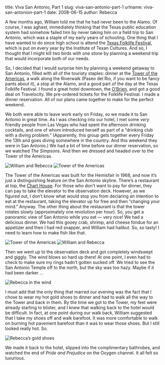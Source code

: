 title: Viva San Antonio, Part 1
slug: viva-san-antonio-part-1
urlname: viva-san-antonion-part-1
date: 2008-06-15
author: Rebecca	

A few months ago, William told me that he had never been to the Alamo. Of
course, I was aghast, immediately thinking that the Texas public education
system had somehow failed him by never taking him on a field trip to San
Antonio, which was a staple of my early years of schooling. One thing that I
have wanted to do since high school is attend the [Texas Folklife Festival][a],
which is put on every year by the Institute of Texan Cultures. And so, I thought
that I might kill two birds with one stone by planning a weekend trip that would
incorporate both of our needs.

So, I decided that I would surprise him by planning a weekend getaway to San
Antonio, filled with all of the touristy staples: dinner at the
[Tower of the Americas][b], a walk along the Riverwalk (Paseo del Rio, if you
want to be fancy pants about it), a stop at the Alamo, and a good part of the
day at the Texas Folklife Festival. I found a great hotel downtown, the
[O&#x02bc;Brien][c], and got a good deal on Travelocity. We pre-ordered tickets
for the Folklife Festival. I made a dinner reservation. All of our plans came
together to make for the perfect weekend.

We both were able to leave work early on Friday, so we made it to San Antonio in
great time. As I was checking into our hotel, I met some *very* friendly people
from Las Vegas who had spent the afternoon drinking cocktails, and one of whom
introduced herself as part of a &ldquo;drinking club with a diving
problem.&rdquo; (Apparently, this group gets together every Friday the 13th and
goes diving somewhere in the country. And this weekend they were in San
Antonio.) We had a bit of time before our dinner reservation, so we watched *The
Simpsons*. And then we dressed and headed over to the Tower of the Americas.

<img src="{static}/images/2008-06-13-tower-01.jpg" alt="William and Rebecca" class="img-fluid">

<img src="{static}/images/2008-06-13-tower-02.jpg" alt="Tower of the Americas" class="img-fluid">

The Tower of the Americas was built for the Hemisfair in 1968, and now
it&#x02bc;s just a distinguishing feature on the San Antonio skyline.
There&#x02bc;s a restaurant at top, the [Chart House][d]. For those who
don&#x02bc;t want to pay for dinner, they can pay to take the elevator to the
observation deck. However, as we figured out, I don&#x02bc;t know what would
stop you from declaring an intention to eat at the restaurant, taking the
elevator up for free and then &ldquo;changing your mind.&rdquo; Anyway. The
other thing about the restaurant is that the tower rotates slowly (approximately
one revolution per hour). So, you get a panoramic view of San Antonio while you
eat &mdash; very nice! We had a delicious dinner. We had this gooey crab,
shrimp, and cheese fondue for an appetizer and then I had red snapper, and
William had halibut. So, so tasty! I need to learn how to make fish like that.

<img src="{static}/images/2008-06-13-tower-03.jpg" alt="Tower of the Americas" class="img-fluid">

<img src="{static}/images/2008-06-13-tower-04.jpg" alt="William and Rebecca" class="img-fluid">

Then we went up to the observation deck and got completely windswept and giggly.
The wind blows so hard up there! At one point, I even had to check to make sure
my rings hadn&#x02bc;t gotten sucked off. We tried to see the San Antonio Temple
off to the north, but the sky was too hazy. Maybe if it had been darker &hellip;

<img src="{static}/images/2008-06-13-tower-05.jpg" alt="Rebecca in the wind" class="img-fluid">

I must add that the only thing that marred our evening was the fact that I chose
to wear my hot gold shoes to dinner and had to walk all the way to the Tower and
back in them. By the time we got to the Tower, my feet were already starting to
blister, and I knew that walking back to the hotel would be difficult. In fact,
at one point during our walk back, William suggested that I take my shoes off
and walk barefoot. It was more comfortable to walk on burning hot pavement
barefoot than it was to wear those shoes. But I still looked really hot. So.

<img src="{static}/images/2008-06-13-tower-06.jpg" alt="Rebecca&#x02bc;s gold shoes" class="img-fluid">

We made it back to the hotel, slipped into the complimentary bathrobes, and
watched the end of _Pride and Prejudice_ on the Oxygen channel. It all felt so
luxurious.

[a]: https://en.wikipedia.org/wiki/Texas_Folklife_Festival
[b]: https://www.toweroftheamericas.com/
[c]: https://www.choicehotels.com/texas/san-antonio/ascend-hotels/tx778
[d]: https://www.chart-house.com/
